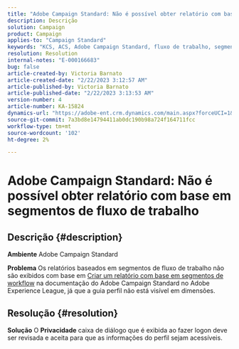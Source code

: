 ```yaml
---
title: "Adobe Campaign Standard: Não é possível obter relatório com base em segmentos de fluxo de trabalho"
description: Descrição
solution: Campaign
product: Campaign
applies-to: "Campaign Standard"
keywords: "KCS, ACS, Adobe Campaign Standard, fluxo de trabalho, segmentos, relatório, perguntas frequentes"
resolution: Resolution
internal-notes: "E-000166683"
bug: false
article-created-by: Victoria Barnato
article-created-date: "2/22/2023 3:12:57 AM"
article-published-by: Victoria Barnato
article-published-date: "2/22/2023 3:13:53 AM"
version-number: 4
article-number: KA-15824
dynamics-url: "https://adobe-ent.crm.dynamics.com/main.aspx?forceUCI=1&pagetype=entityrecord&etn=knowledgearticle&id=1f7565cd-5eb2-ed11-83fe-6045bd0067ea"
source-git-commit: 7a3bd8e14794411ab0dc190b98a724f164711fcc
workflow-type: tm+mt
source-wordcount: '102'
ht-degree: 2%

---
```


# Adobe Campaign Standard: Não é possível obter relatório com base em segmentos de fluxo de trabalho

## Descrição {#description}


<b>Ambiente</b>
Adobe Campaign Standard

<b>Problema</b>
Os relatórios baseados em segmentos de fluxo de trabalho não são exibidos com base em [Criar um relatório com base em segmentos de workflow](https://experienceleague.adobe.com/docs/campaign-standard/using/reporting/customizing-reports/creating-a-report-workflow-segment.html) na documentação do Adobe Campaign Standard no Adobe Experience League, já que a guia perfil não está visível em dimensões.




## Resolução {#resolution}


<b>Solução</b>
O <b>Privacidade</b> caixa de diálogo que é exibida ao fazer logon deve ser revisada e aceita para que as informações do perfil sejam acessíveis.
